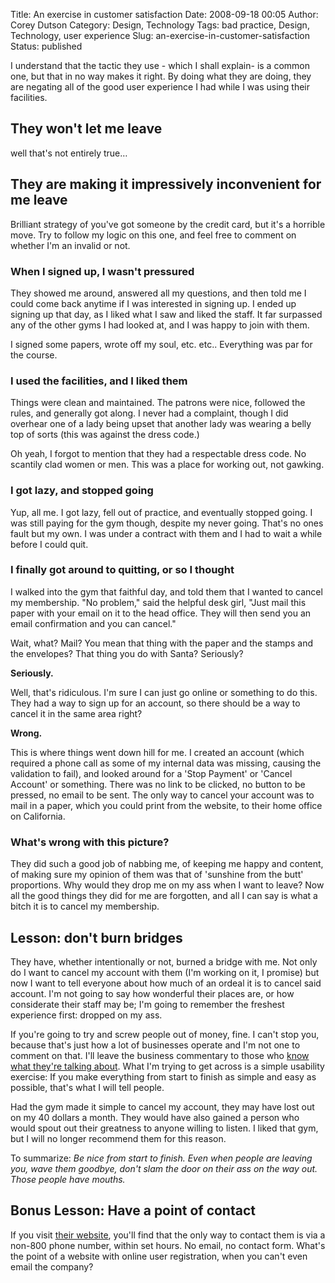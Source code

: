Title: An exercise in customer satisfaction
Date: 2008-09-18 00:05
Author: Corey Dutson
Category: Design, Technology
Tags: bad practice, Design, Technology, user experience
Slug: an-exercise-in-customer-satisfaction
Status: published

I understand that the tactic they use - which I shall explain- is a
common one, but that in no way makes it right. By doing what they are
doing, they are negating all of the good user experience I had while I
was using their facilities.

They won't let me leave
-----------------------

well that's not entirely true…

They are making it impressively inconvenient for me leave
---------------------------------------------------------

Brilliant strategy of you've got someone by the credit card, but it's a
horrible move. Try to follow my logic on this one, and feel free to
comment on whether I'm an invalid or not.

### When I signed up, I wasn't pressured

They showed me around, answered all my questions, and then told me I
could come back anytime if I was interested in signing up. I ended up
signing up that day, as I liked what I saw and liked the staff. It far
surpassed any of the other gyms I had looked at, and I was happy to join
with them.

I signed some papers, wrote off my soul, etc. etc.. Everything was par
for the course.

### I used the facilities, and I liked them

Things were clean and maintained. The patrons were nice, followed the
rules, and generally got along. I never had a complaint, though I did
overhear one of a lady being upset that another lady was wearing a belly
top of sorts (this was against the dress code.)



Oh yeah, I forgot to mention that they had a respectable dress code. No
scantily clad women or men. This was a place for working out, not
gawking.

### I got lazy, and stopped going

Yup, all me. I got lazy, fell out of practice, and eventually stopped
going. I was still paying for the gym though, despite my never going.
That's no ones fault but my own. I was under a contract with them and I
had to wait a while before I could quit.

### I finally got around to quitting, or so I thought

I walked into the gym that faithful day, and told them that I wanted to
cancel my membership. "No problem," said the helpful desk girl, "Just
mail this paper with your email on it to the head office. They will then
send you an email confirmation and you can cancel."

Wait, what? Mail? You mean that thing with the paper and the stamps and
the envelopes? That thing you do with Santa? Seriously?

**Seriously.**

Well, that's ridiculous. I'm sure I can just go online or something to
do this. They had a way to sign up for an account, so there should be a
way to cancel it in the same area right?

**Wrong.**

This is where things went down hill for me. I created an account (which
required a phone call as some of my internal data was missing, causing
the validation to fail), and looked around for a 'Stop Payment' or
'Cancel Account' or something. There was no link to be clicked, no
button to be pressed, no email to be sent. The only way to cancel your
account was to mail in a paper, which you could print from the website,
to their home office on California.

### What's wrong with this picture?

They did such a good job of nabbing me, of keeping me happy and content,
of making sure my opinion of them was that of 'sunshine from the butt'
proportions. Why would they drop me on my ass when I want to leave? Now
all the good things they did for me are forgotten, and all I can say is
what a bitch it is to cancel my membership.

Lesson: don't burn bridges
--------------------------

They have, whether intentionally or not, burned a bridge with me. Not
only do I want to cancel my account with them (I'm working on it, I
promise) but now I want to tell everyone about how much of an ordeal it
is to cancel said account. I'm not going to say how wonderful their
places are, or how considerate their staff may be; I'm going to remember
the freshest experience first: dropped on my ass.

If you're going to try and screw people out of money, fine. I can't stop
you, because that's just how a lot of businesses operate and I'm not one
to comment on that. I'll leave the business commentary to those who
[know what they're talking
about](http://www.ittybiz.com "IttyBiz: Small Business Solutions"). What
I'm trying to get across is a simple usability exercise: If you make
everything from start to finish as simple and easy as possible, that's
what I will tell people.

Had the gym made it simple to cancel my account, they may have lost out
on my 40 dollars a month. They would have also gained a person who would
spout out their greatness to anyone willing to listen. I liked that gym,
but I will no longer recommend them for this reason.

To summarize: *Be nice from start to finish. Even when people are
leaving you, wave them goodbye, don't slam the door on their ass on the
way out. Those people have mouths.*

Bonus Lesson: Have a point of contact
-------------------------------------

If you visit [their
website](http://www.lafitness.com/Pages/ContactUs.aspx "mystery gym"),
you'll find that the only way to contact them is via a non-800 phone
number, within set hours. No email, no contact form. What's the point of
a website with online user registration, when you can't even email the
company?
